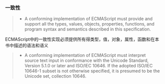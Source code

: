 ### 一致性 ###

  >* A conforming implementation of ECMAScript must provide and support all the types, values, objects, properties, functions, and program syntax and semantics described in this specification.

  ECMAScript中的一致性实现必须提供所有得类型，值，对象，属性，函数和在本书中描述的语法和语义

  >* A conforming implementation of ECMAScript must interpret source text input in conformance with the Unicode Standard, Version 5.1.0 or later and ISO/IEC 10646. If the adopted ISO/IEC 10646-1 subset is not otherwise specified, it is presumed to be the Unicode set, collection 10646.

